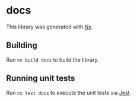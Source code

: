 # docs

This library was generated with [Nx](https://nx.dev).

## Building

Run `nx build docs` to build the library.

## Running unit tests

Run `nx test docs` to execute the unit tests via [Jest](https://jestjs.io).
